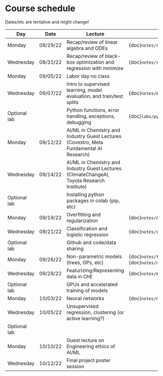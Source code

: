
# Course schedule

Dates/etc are tentative and might change!


| **Day**      | **Date** | **Lecture**                                                                                              |**Notes Link**  |
|--------------|----------|----------------------------------------------------------------------------------------------------------|---|
| Monday       | 08/29/22 | Recap/review of linear algebra and ODEs                                                                  |  {doc}`notes/review_odes` |
| Wednesday    | 08/31/22 | Recap/review of black-box optimization and regression with minimize                                 |   {doc}`notes/review_optimization`  |
| Monday       | 09/05/22 | Labor day no class                                                                                       |   |
| Wednesday    | 09/07/22 | Intro to supervised learning, model evaluation, and train/test splits  |   {doc}`notes/ml_basics` |
| Optional lab |          | Python functions, error handling, exceptions, debugging                                                            |   {doc}`labs/python_debugging` |
| Monday       | 09/12/22 | AI/ML in Chemistry and Industry Guest Lectures (Covestro, Meta Fundamental AI Research)                           |   |
| Wednesday    | 09/14/22 | AI/ML in Chemistry and Industry Guest Lectures (ClimateChangeAI, Toyota Research Institute)     |   |
| Optional lab |          | Installing python packages in colab (pip, etc)                                                                |   |
| Monday       | 09/19/22 | Overfitting and regularization                               |  {doc}`notes/overfitting_regularization` |
| Wednesday    | 09/21/22 | Classification and logistic regression                                    | {doc}`notes/classification_logistic_regression`  |
| Optional lab |          | Github and code/data sharing                                                                             |   |
| Monday    | 09/26/22 |  Non-parametric models (trees, GPs, etc)                                                                              |  {doc}`notes/train_validation`, {doc}`notes/nonparametric` |
| Wednesday       | 09/28/22 |  Featurizing/Representing data in ChE                                                        |{doc}`notes/materials_descriptors`  |
| Optional lab |          | GPUs and accelerated training of models                                                                  |   |
| Monday       | 10/03/22 | Neural networks                                                                             |   {doc}`notes/neural_networks`|
| Wednesday    | 10/05/22 | Unsupervised regression, clustering  (or active learning?)                                                                    |   |
| Optional lab |          |                                                                                                          |   |
| Monday       | 10/10/22 | Guest lecture on Engineering ethics of AI/ML                                                             |   |
| Wednesday    | 10/12/22 | Final project poster session                                                                             |   |
